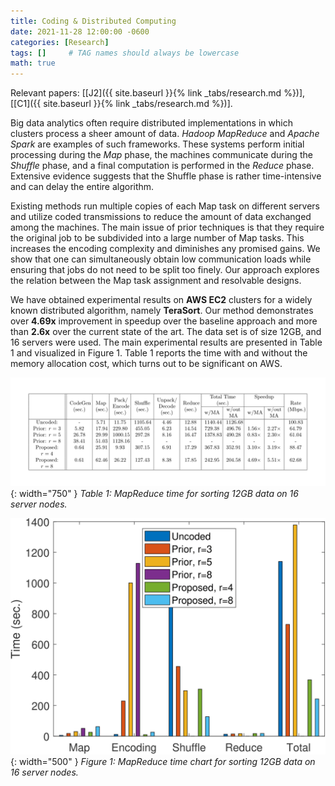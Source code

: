 ```yaml
---
title: Coding & Distributed Computing
date: 2021-11-28 12:00:00 -0600
categories: [Research]
tags: []     # TAG names should always be lowercase
math: true
---
```

Relevant papers: [[J2]({{ site.baseurl }}{% link _tabs/research.md %})], [[C1]({{ site.baseurl }}{% link _tabs/research.md %})].

Big data analytics often require distributed implementations in which clusters process a sheer amount of data. *Hadoop MapReduce* and *Apache Spark* are examples of such frameworks. These systems perform initial processing during the *Map* phase, the machines communicate during the *Shuffle* phase, and a final computation is performed in the *Reduce* phase. Extensive evidence suggests that the Shuffle phase is rather time-intensive and can delay the entire algorithm.

Existing methods run multiple copies of each Map task on different servers and utilize coded transmissions to reduce the amount of data exchanged among the machines. The main issue of prior techniques is that they require the original job to be subdivided into a large number of Map tasks. This increases the encoding complexity and diminishes any promised gains. We show that one can simultaneously obtain low communication loads while ensuring that jobs do not need to be split too finely. Our approach explores the relation between the Map task assignment and resolvable designs.

We have obtained experimental results on **AWS EC2** clusters for a widely known distributed algorithm, namely **TeraSort**. Our method demonstrates over **4.69x** improvement in speedup over the baseline approach and more than **2.6x** over the current state of the art. The data set is of size 12GB, and 16 servers were used. The main experimental results are presented in Table 1 and visualized in Figure 1. Table 1 reports the time with and without the memory allocation cost, which turns out to be significant on AWS.

![Table 1](/kostas_files/terasort_table.png){: width="750" }
*Table 1: MapReduce time for sorting 12GB data on 16 server nodes.*

![Figure 1](/kostas_files/terasort_fig.png){: width="500" }
*Figure 1: MapReduce time chart for sorting 12GB data on 16 server nodes.*